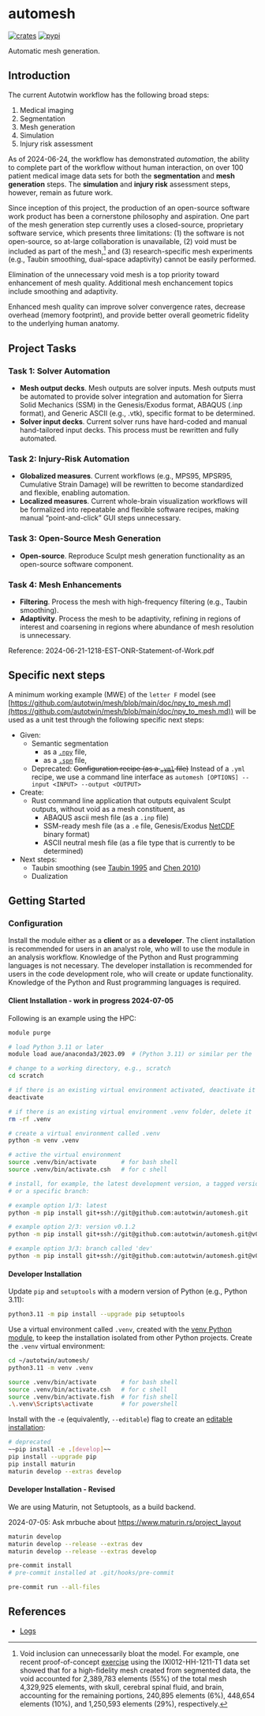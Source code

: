 # automesh

[![crates](https://img.shields.io/crates/v/automesh?logo=rust&logoColor=000000&label=Crates&color=32592f)](https://crates.io/crates/automesh)
[![pypi](https://img.shields.io/pypi/v/automesh?logo=pypi&logoColor=FBE072&label=PyPI&color=4B8BBE)](https://pypi.org/project/automesh)

Automatic mesh generation.

## Introduction

The current Autotwin workflow has the following broad steps:

1. Medical imaging
2. Segmentation
3. Mesh generation
4. Simulation
5. Injury risk assessment

As of 2024-06-24, the workflow has demonstrated *automation*, the ability to complete part of the workflow without human interaction, on over 100 patient medical image data sets for both the **segmentation** and **mesh generation** steps. The **simulation** and **injury risk** assessment steps, however, remain as future work.

Since inception of this project, the production of an open-source software work product has been a cornerstone philosophy and aspiration. One part of the mesh generation step currently uses a closed-source, proprietary software service, which presents three limitations: (1) the software is not open-source, so at-large collaboration is unavailable, (2) void must be included as part of the mesh,[^void-inclusion] and (3) research-specific mesh experiments (e.g., Taubin smoothing, dual-space adaptivity) cannot be easily performed.

[^void-inclusion]: Void inclusion can unnecessarily bloat the model. For example, one recent proof-of-concept [exercise](https://github.com/autotwin/mesh/blob/main/doc/npy_to_mesh_part_3.md) using the IXI012-HH-1211-T1 data set showed that for a high-fidelity mesh created from segmented data, the void accounted for 2,389,783 elements (55%) of the total mesh 4,329,925 elements, with skull, cerebral spinal fluid, and brain, accounting for the remaining portions, 240,895 elements (6%), 448,654 elements (10%), and 1,250,593 elements (29%), respectively.

Elimination of the unnecessary void mesh is a top priority toward enhancement of mesh quality.  Additional mesh enchancement topics include smoothing and adaptivity.

Enhanced mesh quality can improve solver convergence rates, decrease overhead (memory footprint), and provide better overall geometric fidelity to the underlying human anatomy.

## Project Tasks

### Task 1: Solver Automation

*  **Mesh output decks**.  Mesh outputs are solver inputs.  Mesh outputs must be automated to provide solver integration and automation for Sierra Solid Mechanics (SSM) in the Genesis/Exodus format, ABAQUS (.inp format), and Generic ASCII (e.g., .vtk), specific format to be determined.
*  **Solver input decks**.  Current solver runs have hard-coded and manual hand-tailored input decks.  This process must be rewritten and fully automated.

### Task 2: Injury-Risk Automation

* **Globalized measures**.  Current workflows (e.g., MPS95, MPSR95, Cumulative Strain Damage) will be rewritten to become standardized and flexible, enabling automation.
* **Localized measures**.  Current whole-brain visualization workflows will be formalized into repeatable and flexible software recipes, making manual “point-and-click” GUI steps unnecessary.

### Task 3: Open-Source Mesh Generation

* **Open-source**.  Reproduce Sculpt mesh generation functionality as an open-source software component.

### Task 4: Mesh Enhancements

* **Filtering**.  Process the mesh with high-frequency filtering (e.g., Taubin smoothing).
* **Adaptivity**.  Process the mesh to be adaptivity, refining in regions of interest and coarsening in regions where abundance of mesh resolution is unnecessary.

Reference: 2024-06-21-1218-EST-ONR-Statement-of-Work.pdf

## Specific next steps

A minimum working example (MWE) of the `letter F` model (see [https://github.com/autotwin/mesh/blob/main/doc/npy_to_mesh.md](https://github.com/autotwin/mesh/blob/main/doc/npy_to_mesh.md)) will be used as a unit test through the following specific next steps:

* Given:
  * Semantic segmentation
    * as a [`.npy`](https://github.com/autotwin/mesh/blob/main/tests/files/letter_f_fiducial.npy) file,
    * as a [`.spn`](https://github.com/autotwin/mesh/blob/main/tests/files/letter_f.spn) file,
  * Deprecated: ~~Configuration recipe (as a [`.yml`](https://github.com/autotwin/mesh/blob/main/tests/files/letter_f_autotwin.yml) file)~~ Instead of a `.yml` recipe, we use a command line interface as `automesh [OPTIONS] --input <INPUT> --output <OUTPUT>`
* Create:
  * Rust command line application that outputs equivalent Sculpt outputs, without void as a mesh constituent, as
    * ABAQUS ascii mesh file (as a `.inp` file)
    * SSM-ready mesh file (as a `.e` file, Genesis/Exodus [NetCDF](https://www.unidata.ucar.edu/software/netcdf/) binary format)
    * ASCII neutral mesh file (as a file type that is currently to be determined)
* Next steps:
  * Taubin smoothing (see [Taubin 1995](https://dl.acm.org/doi/pdf/10.1145/218380.218473) and [Chen 2010](https://link.springer.com/content/pdf/10.1007/s00707-009-0274-0.pdf))
  * Dualization

## Getting Started

### Configuration

Install the module either as a **client** or as a **developer**.  The client installation is recommended for users in an analyst role, who will to use the module in an analysis workflow.  Knowledge of the Python and Rust programming languages is not necessary.  The developer installation is recommended for users in the code development role, who will create or update functionality.  Knowledge of the Python and Rust programming languages is required.

#### Client Installation - work in progress 2024-07-05

Following is an example using the HPC:

```bash
module purge

# load Python 3.11 or later
module load aue/anaconda3/2023.09  # (Python 3.11) or similar per the 'module avail' command

# change to a working directory, e.g., scratch
cd scratch

# if there is an existing virtual environment activated, deactivate it
deactivate

# if there is an existing virtual environment .venv folder, delete it
rm -rf .venv

# create a virtual environment called .venv
python -m venv .venv

# active the virtual environment
source .venv/bin/activate       # for bash shell
source .venv/bin/activate.csh   # for c shell

# install, for example, the latest development version, a tagged version,
# or a specific branch:

# example option 1/3: latest
python -m pip install git+ssh://git@github.com:autotwin/automesh.git

# example option 2/3: version v0.1.2
python -m pip install git+ssh://git@github.com:autotwin/automesh.git@v0.1.2

# example option 3/3: branch called 'dev'
python -m pip install git+ssh://git@github.com:autotwin/automesh.git@v0.1.2@dev
```

#### Developer Installation

Update `pip` and `setuptools` with a modern version of Python (e.g., Python 3.11):

```bash
python3.11 -m pip install --upgrade pip setuptools
```

Use a virtual environment called `.venv`, created with the [venv Python module](https://docs.python.org/3/library/venv.html), to keep the installation isolated from other Python projects.  Create the `.venv` virtual environment:

```bash
cd ~/autotwin/automesh/
python3.11 -m venv .venv

source .venv/bin/activate       # for bash shell
source .venv/bin/activate.csh   # for c shell
source .venv/bin/activate.fish  # for fish shell
.\.venv\Scripts\activate        # for powershell
```

Install with the `-e` (equivalently, `--editable`) flag to create an [editable installation](https://setuptools.pypa.io/en/latest/userguide/development_mode.html):

```bash
# deprecated
~~pip install -e .[develop]~~
pip install --upgrade pip
pip install maturin
maturin develop --extras develop
```

#### Developer Installation - Revised

We are using Maturin, not Setuptools, as a build backend.

2024-07-05: Ask mrbuche about
https://www.maturin.rs/project_layout

```bash
maturin develop
maturin develop --release --extras dev
maturin develop --release --extras develop

pre-commit install
# pre-commit installed at .git/hooks/pre-commit

pre-commit run --all-files
```

## References

* [Logs](doc/logs.md)
